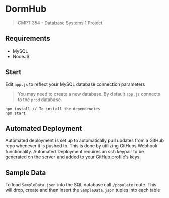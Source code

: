 # DormHub

> CMPT 354 - Database Systems 1 Project

## Requirements

- MySQL
- NodeJS 

## Start

Edit `app.js` to reflect your MySQL database connection parameters
> You may need to create a new database. By default `app.js` connects to the `prod` database.

```
npm install // To install the dependencies
npm start
```

## Automated Deployment

Automated deployment is set up to automatically pull updates from a GitHub repo whenever it is pushed to. This is done by utilizing GitHubs Webhook functionality. Automated Deployment requires an ssh keypair to be generated on the server and added to your GitHub profile's keys.

## Sample Data

To load `SampleData.json` into the SQL database call `/populate` route. This will drop, create and then insert the `SampleData.json` tuples into each table